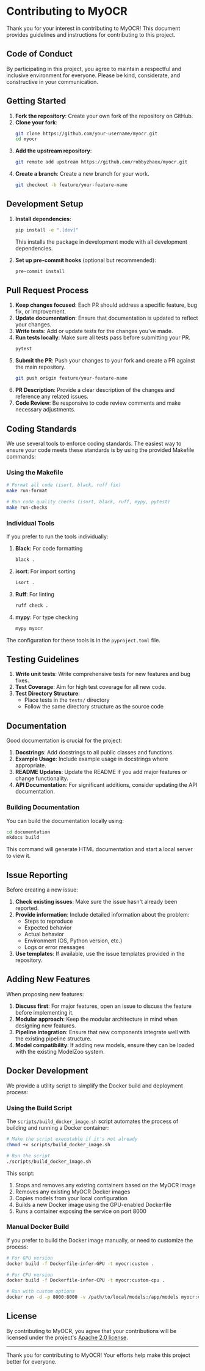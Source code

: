 # Contributing to MyOCR

Thank you for your interest in contributing to MyOCR! This document provides guidelines and instructions for contributing to this project.

## Code of Conduct

By participating in this project, you agree to maintain a respectful and inclusive environment for everyone. Please be kind, considerate, and constructive in your communication.

## Getting Started

1. **Fork the repository**: Create your own fork of the repository on GitHub.
2. **Clone your fork**: 
   ```bash
   git clone https://github.com/your-username/myocr.git
   cd myocr
   ```
3. **Add the upstream repository**:
   ```bash
   git remote add upstream https://github.com/robbyzhaox/myocr.git
   ```
4. **Create a branch**: Create a new branch for your work.
   ```bash
   git checkout -b feature/your-feature-name
   ```

## Development Setup

1. **Install dependencies**:
   ```bash
   pip install -e ".[dev]"
   ```
   This installs the package in development mode with all development dependencies.

2. **Set up pre-commit hooks** (optional but recommended):
   ```bash
   pre-commit install
   ```

## Pull Request Process

1. **Keep changes focused**: Each PR should address a specific feature, bug fix, or improvement.
2. **Update documentation**: Ensure that documentation is updated to reflect your changes.
3. **Write tests**: Add or update tests for the changes you've made.
4. **Run tests locally**: Make sure all tests pass before submitting your PR.
   ```bash
   pytest
   ```
5. **Submit the PR**: Push your changes to your fork and create a PR against the main repository.
   ```bash
   git push origin feature/your-feature-name
   ```
6. **PR Description**: Provide a clear description of the changes and reference any related issues.
7. **Code Review**: Be responsive to code review comments and make necessary adjustments.

## Coding Standards

We use several tools to enforce coding standards. The easiest way to ensure your code meets these standards is by using the provided Makefile commands:

### Using the Makefile

```bash
# Format all code (isort, black, ruff fix)
make run-format

# Run code quality checks (isort, black, ruff, mypy, pytest)
make run-checks
```

### Individual Tools

If you prefer to run the tools individually:

1. **Black**: For code formatting
   ```bash
   black .
   ```

2. **isort**: For import sorting
   ```bash
   isort .
   ```

3. **Ruff**: For linting
   ```bash
   ruff check .
   ```

4. **mypy**: For type checking
   ```bash
   mypy myocr
   ```

The configuration for these tools is in the `pyproject.toml` file.

## Testing Guidelines

1. **Write unit tests**: Write comprehensive tests for new features and bug fixes.
2. **Test Coverage**: Aim for high test coverage for all new code.
3. **Test Directory Structure**: 
   - Place tests in the `tests/` directory
   - Follow the same directory structure as the source code

## Documentation

Good documentation is crucial for the project:

1. **Docstrings**: Add docstrings to all public classes and functions.
2. **Example Usage**: Include example usage in docstrings where appropriate.
3. **README Updates**: Update the README if you add major features or change functionality.
4. **API Documentation**: For significant additions, consider updating the API documentation.

### Building Documentation

You can build the documentation locally using:

```bash
cd documentation
mkdocs build
```

This command will generate HTML documentation and start a local server to view it.

## Issue Reporting

Before creating a new issue:

1. **Check existing issues**: Make sure the issue hasn't already been reported.
2. **Provide information**: Include detailed information about the problem:
   - Steps to reproduce
   - Expected behavior
   - Actual behavior
   - Environment (OS, Python version, etc.)
   - Logs or error messages
3. **Use templates**: If available, use the issue templates provided in the repository.

## Adding New Features

When proposing new features:

1. **Discuss first**: For major features, open an issue to discuss the feature before implementing it.
2. **Modular approach**: Keep the modular architecture in mind when designing new features.
3. **Pipeline integration**: Ensure that new components integrate well with the existing pipeline structure.
4. **Model compatibility**: If adding new models, ensure they can be loaded with the existing ModelZoo system.

## Docker Development

We provide a utility script to simplify the Docker build and deployment process:

### Using the Build Script

The `scripts/build_docker_image.sh` script automates the process of building and running a Docker container:

```bash
# Make the script executable if it's not already
chmod +x scripts/build_docker_image.sh

# Run the script
./scripts/build_docker_image.sh
```

This script:
1. Stops and removes any existing containers based on the MyOCR image
2. Removes any existing MyOCR Docker images
3. Copies models from your local configuration
4. Builds a new Docker image using the GPU-enabled Dockerfile
5. Runs a container exposing the service on port 8000

### Manual Docker Build

If you prefer to build the Docker image manually, or need to customize the process:

```bash
# For GPU version
docker build -f Dockerfile-infer-GPU -t myocr:custom .

# For CPU version
docker build -f Dockerfile-infer-CPU -t myocr:custom-cpu .

# Run with custom options
docker run -d -p 8000:8000 -v /path/to/local/models:/app/models myocr:custom
```

## License

By contributing to MyOCR, you agree that your contributions will be licensed under the project's  [Apache 2.0 license](LICENSE).

---

Thank you for contributing to MyOCR! Your efforts help make this project better for everyone. 